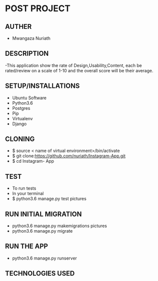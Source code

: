 # POST PROJECT

## AUTHER

- Mwangaza Nuriath

## DESCRIPTION

-This application show the rate of Design,Usability,Content,  each be rated/review on a scale of 1-10 and the overall score will be their average.

## SETUP/INSTALLATIONS

- Ubuntu Software
- Python3.6
- Postgres
- Pip
- Virtualenv
- Django

## CLONING

- $ source < name of virtual environment>/bin/activate
- $ git clone:https://github.com/nuriath/Instagram-App.git
- $ cd Instagram- App

## TEST 

- To run tests
- In your terminal
- $ python3.6 manage.py test pictures

## RUN INITIAL MIGRATION

- python3.6 manage.py makemigrations pictures
- python3.6 manage.py migrate

## RUN THE APP

- python3.6 manage.py runserver

## TECHNOLOGIES USED

